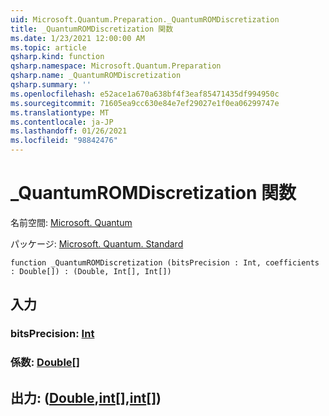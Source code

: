 ```yaml
---
uid: Microsoft.Quantum.Preparation._QuantumROMDiscretization
title: _QuantumROMDiscretization 関数
ms.date: 1/23/2021 12:00:00 AM
ms.topic: article
qsharp.kind: function
qsharp.namespace: Microsoft.Quantum.Preparation
qsharp.name: _QuantumROMDiscretization
qsharp.summary: ''
ms.openlocfilehash: e52ace1a670a638bf4f3eaf85471435df994950c
ms.sourcegitcommit: 71605ea9cc630e84e7ef29027e1f0ea06299747e
ms.translationtype: MT
ms.contentlocale: ja-JP
ms.lasthandoff: 01/26/2021
ms.locfileid: "98842476"
---
```

# <a name="_quantumromdiscretization-function"></a>_QuantumROMDiscretization 関数

名前空間: [Microsoft. Quantum](xref:Microsoft.Quantum.Preparation)

パッケージ: [Microsoft. Quantum. Standard](https://nuget.org/packages/Microsoft.Quantum.Standard)




```qsharp
function _QuantumROMDiscretization (bitsPrecision : Int, coefficients : Double[]) : (Double, Int[], Int[])
```


## <a name="input"></a>入力

### <a name="bitsprecision--int"></a>bitsPrecision: [Int](xref:microsoft.quantum.lang-ref.int)




### <a name="coefficients--double"></a>係数: [Double](xref:microsoft.quantum.lang-ref.double)[]





## <a name="output--doubleintint"></a>出力: ([Double](xref:microsoft.quantum.lang-ref.double),[int](xref:microsoft.quantum.lang-ref.int)[],[int](xref:microsoft.quantum.lang-ref.int)[])

